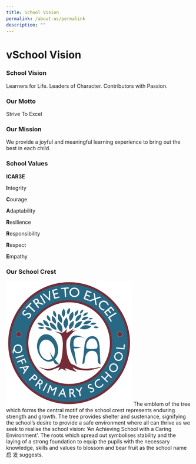 ```yaml
---
title: School Vision
permalink: /about-us/permalink
description: ""
---
```

vSchool Vision
=============

  

### School Vision

Learners for Life. Leaders of Character. Contributors with Passion.  

  

### Our Motto

Strive To Excel

  

### Our Mission

We provide a joyful and meaningful learning experience to bring out the best in each child.  

  

### School Values

**ICAR3E**

**I**ntegrity 

**C**ourage 

**A**daptability 

**R**esilience 

**R**esponsibility 

**R**espect 

**E**mpathy  

  

### Our School Crest

![](/images/Qifa%20Logo.jpg)
The emblem of the tree which forms the central motif of the school crest represents enduring strength and growth. The tree provides shelter and sustenance, signifying the school’s desire to provide a safe environment where all can thrive as we seek to realise the school vision: ‘An Achieving School with a Caring Environment’. The roots which spread out symbolises stability and the laying of a strong foundation to equip the pupils with the necessary knowledge, skills and values to blossom and bear fruit as the school name 启 发 suggests.